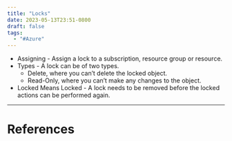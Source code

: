 ```yaml
---
title: "Locks"
date: 2023-05-13T23:51-0800
draft: false
tags: 
  - "#Azure"
---
```

- Assigning - Assign a lock to a subscription, resource group or resource.
- Types - A lock can be of two types.
    - Delete, where you can’t delete the locked object.
    - Read-Only, where you can’t make any changes to the object.
- Locked Means Locked - A lock needs to be removed before the locked actions can be performed again.

---
# References
